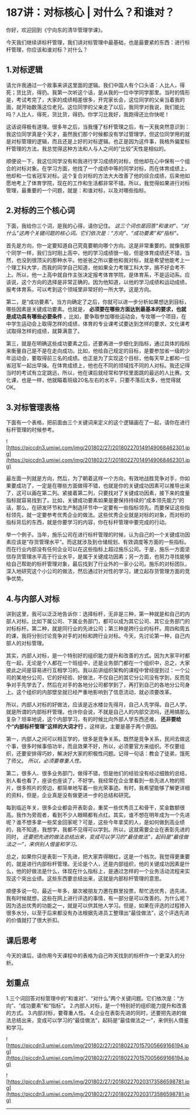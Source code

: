 # 187讲：对标核心 | 对什么？和谁对？

你好，欢迎回到《宁向东的清华管理学课》。

今天我们继续讲标杆管理，我们讲对标管理中最基础，也是最要紧的东西：进行标杆管理，你应该和谁对标？对什么？

## 1.对标逻辑

请允许我通过一个故事来讲这里面的逻辑。我们中国人有个口头语：人比人，得死；货比货，得扔。我第一次听这个话，是从我的一位中学同学那里。当时的情形是，考试考完了，大家的成绩相差很多，开完家长会，这位同学的父亲当着我的面，就开始数落这位老兄。这位同学的父亲走了以后，我同学对我说，我们能比吗？人比人，得死，货比货，得扔。你学习比我好，我跑得还比你快呢！

这话说得极有道理。很多年之后，当我懂了标杆管理之后，有一天我突然意识到：我这位同学真是个天才，虽然我们那个时候都没有学过管理学，但这位同学用的就是对标管理的逻辑，而且还是上好的对标逻辑。也正是因为这件事，我格外偏爱标杆管理的方法，我总觉得这种方法和人与人之间的“比较”天性是相似的。

顺便说一下，我这位同学没有和我进行学习成绩的对标，但他却在心中保有一个组合的对标对象。在学习方面，他找了一个成绩中等的同学对标，而在体育成绩上，他却和一位省冠军对标。这个复合对标的方法大大改善了他的综合成绩，后来他如愿地考上了体育学院，现在的工作和生活都非常不错。所以，我觉得如果进行对标管理，最重要的一个问题，就是：和谁对标，以及对哪些指标。

## 2.对标的三个核心词

下面，我给你三个词，是我的心得，请你记住。 *这三个词也是回答“和谁对”、“对什么”这两个关键问题的核心词。它们依次是：“方向”、“成功要素”和“指标”。*

首先是方向，你一定要知道自己究竟要朝向哪个方向。这是非常重要的。就像我那个同学一样，我们当时刚上高中，他的学习成绩很一般，但是体育成绩还不错，当然，也没到很顶尖的那种水平。他爸爸之所以要他和我对标，就是希望他能考上一个理工科大学，而我的同学自己知道，他如果全力考理工科大学，搞不好会考不上。所以，他一上高中就自作主张决定报考体育学院，是体育系，不是运动系。应该说，这个方向的选择是非常正确的。因为他知道，以他的学习成绩和运动成绩，报考体育系，可以考到这个领域里非常好的一所大学。这是方向。

第二，是“成功要素”。当方向确定了之后，你就可以进一步分析如果想达到目标，哪些因素是关键成功要素。也就是， **必须要在哪些方面达到最基本的要求，也就是成功具有哪些必要条件** 。比如，要争取参加哪些运动会，专攻哪一个项目，在中学生运动会上取得怎样的成绩，体育的专业课考试要达到怎样的要求，文化课考试取得怎样的成绩，就算满意了。

第三，就是在明确这些成功要素之后，还要再进一步细化到指标，通过具体的指标来衡量自己是不是在走向成功。比如，他给自己规定的目标，是要参加省一级的少年运动会，要取得前三名的成绩。也正是为了实现这个目标，他每天早上都和一位省冠军一起出早操。在体育成绩上，他也在不同的领域找不同的人对标。我还记得当时的考试有立定跳远，所以，他在课后就经常和学校里面跳的最远的人比赛。文化课，也是一样，他就瞄着班级20名左右的水平，只要不落后太多，他觉得就OK。

## 3.对标管理表格

下面有一个表格，把前面由三个关键词来定义的这个逻辑画在了一起，请你在进行标杆管理的时候参考。

![https://piccdn3.umiwi.com/img/201802/27/201802270149149068462301.jpg](https://piccdn3.umiwi.com/img/201802/27/201802270149149068462301.jpg)

最左面一列就是方向，然后，为了朝着这样一个方向，有效地战胜竞争对手，你如果要成功了，一定是在哪些方面做得不错，也就是你的关键成功因素可以推导出来了，这可以画在第二列。紧接着第二列，只要找对了关键成功因素，接下来的度量指标就容易找到了。比如，关键成功要素如果是要保持持续的“成本领先能力”的话，那么，在研发环节和生产制造环节中一定要有一些指标领先。而要保证这些指标领先，就一定要参考优秀企业的做法。这些优秀企业就是对标的对象，而对标的指标背后的东西，就是你要学习的内容，你在标杆管理中要完成的行动。

举一个例子。当年，施乐公司在进行标杆管理的时候，认为自己的一个关键成功因素应该是“存货管理水平”。而这就涉及到仓储规划、有效调度等方面的一些指标。而在行业内部没有任何企业可以在这些指标上超过施乐公司。于是，施乐一方面坚信存货管理水平高于行业水平，是属于关键成功因素；另一方面，也努力寻找能够给自己帮助的标杆管理对象，最后找到了行业外的一家小公司。施乐的对标团队，深入地研究这个小公司的做法，然后通过针对性的学习，建立起存货管理方面的竞争优势。

## 4.与内部人对标

讲到这里，我可以泛泛地告诉你：选择标杆，无非是三种，第一种就是和自己的内部人对标。比如下属公司、下属业务部门，都可以成为其它公司、其它业务部门的对标标杆。第二种，就是同行业的先进公司；第三种是跨行业的标杆。周四和周五的课，我将分别讨论竞争对手的对标和跨行业对标。今天，先讨论第一种，自己内部人的对标管理。

其实，内部人对标，是一个特别好的组织能力提升和改善的方式。因为大家平时都在一起，无论是个人都在一个班组中，还是业务部门都在一个组织中，总之，大家彼此之间是容易进行互相学习的。我以前讲组织架构的课程中曾经提到过：一个公司的某地分公司，它的好经验、好做法，不仅自己的其它分公司没有学到，反而竞争对手先学去了，然后在对手的各地分公司都学到了，再打到自己的各地分公司身上。这个组织的内部壁垒就已经严重地影响到了信息流动，就必须要改革。

所以，内部人对标的好做法，应该是近水楼台先得月，自己人先学得。自己人学，就是所谓的内部标杆管理。也许你会说，不就是自己人的内部交流吗，还用搞那么复杂？坦率地说，这个内部学习，有的时候比向外部人学东西还难， **还非要给个“内部标杆管理”这样的大词才行** 。这样说，主要是基于两个原因。

第一，内部人之间可以相互学的，很多是竞争关系。既然是竞争关系，民间去做这个事，很多时候事倍功半，而且效果不好，所以，必须要官方来组织。不仅要组织，还要安排得巧妙，解决好大家的积极性问题。记得一句话：教会了徒弟，饿死了师父。 *所以，必须要尊重人性。*

第二，很多人、很多业务部门，做得不错，但是他们的经验没有经过细致的总结，别人看也看了，座谈也座谈了，不好学。我经常在企业里看到一些先进人物的照片，很多照片的旁边，都简单地写着一些光荣事迹。有时，我希望能够了解更详细的资料，但是，企业真是没有做更进一步的总结和研究。

每到临近年关，很多企业都会开表彰会，重奖一些优秀员工和骨干，奖金数额很高。我作为旁观者，看到不少人眼睛都有点红。其实，谁不想在明年成为一个先进呢？谁不想多拿一些奖金回家呢？可是，这些今年拿奖的人，是如何做到高业绩的，我不知道，我想学，我都不见得可以学到。所以，这就需要企业在表彰先进的同时， *还要把先进的做法总结出来，变成可以学习的“最佳做法”，起码是“最佳做法之一”，来供别人借鉴和学习。*

总之，如果你只是表彰一下先进，把大家弄得眼红，这是一个档次。我觉得更重要的，就是进行内部标杆管理。无论是个人，还是内部组织，他的关键成功因素是什么，他的好做法是什么，体现在什么指标上，是通过怎样的一个业务活动流程来实现这个突出业绩。这些东西要总结出来，这就是内部标杆管理的意思。

顺便多说一句，最近一年多，屡次被朋友力邀在群里投票，帮忙选优秀，选先进。我有时候就想，这些在网上进行评选的事情，有一部分是可以改善的。为什么呢？因为选出优秀的功能之一，就是可以供其他人学习。但是，如果在评选的过程掺入很多水分，以至于后来都没有办法根据先进员工整理出“最佳做法”，这个评选先进的价值就打了很大折扣。

## 课后思考

今天的课后，请你用今天课程中的表格为自己昨天找到的标杆作一个更深入的分析。

## 划重点

1.三个词回答对标管理中的“和谁对”、“对什么”两个关键问题。它们依次是：“方向”、“成功要素”和“指标”。
2.内部人对标，是一个特别好的组织能力提升和改善的方式。
3.内部对标，要尊重人性。
4.企业在表彰先进的同时，还要把先进的做法总结出来，变成可以学习的“最佳做法”，起码是“最佳做法之一”，来供别人借鉴和学习。

![https://piccdn3.umiwi.com/img/201802/27/201802270157005669166194.jpg](https://piccdn3.umiwi.com/img/201802/27/201802270157005669166194.jpg)

![https://piccdn3.umiwi.com/img/201802/27/201802270203173586598781.jpg](https://piccdn3.umiwi.com/img/201802/27/201802270203173586598781.jpg)

---
